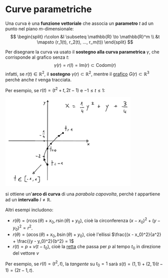 # Curve parametriche

Una curva è una **funzione vettoriale** che associa un **parametro** $t$ ad un punto nel piano $m$-dimensionale:
$$
\begin{split}
r\colon &I \subseteq \mathbb{R} \to \mathbb{R}^m \\
&t \mapsto (r_1(t), r_2(t), ..., r_m(t))
\end{split}
$$

Per disegnare la curva va usato il **sostegno alla curva parametrica** $\gamma$, che corrisponde al grafico senza $t$:
$$
\gamma(r) = r(I) = \mathrm{Im}(r) \subset \mathrm{Codom}(r)
$$
infatti, se $r(t) \in \mathbb{R}^2$, il **sostegno** $\gamma(r) \subset \mathbb{R}^2$, mentre il [grafico](../../ct0432/03/README.md#grafico) $G(r) \subset \mathbb{R}^3$ perchè anche $t$ venga tracciata.

Per esempio, se $r(t) = (t^2 + t, 2t - 1)$ e $-1 \leq t \leq 1$:

![Esempio curva di parabola](assets/01.png)

si ottiene un'**arco di curva** di una _parabola capovolta_, perchè $t$ appartiene ad un **intervallo** $I \neq \mathbb{R}$.

Altri esempi includono:
- $r(\theta) = (r\cos(\theta) + x_0, r\sin(\theta) + y_0)$, cioè la circonferenza $(x - x_0)^2 + (y - y_0)^2 = r^2$.
- $r(\theta) = (a\cos(\theta) + x_0, b\sin(\theta) + y_0)$, cioè l'ellissi $\frac{(x - x_0)^2}{a^2} + \frac{(y - y_0)^2}{b^2} = 1$
- $r(t) = p + v(t - t_0)$, cioè la [retta](../../ct0435/03/README.md#retta) che passa per $p$ al tempo $t_0$ in direzione del vettore $v$

Per esempio, se $r(t) = (t^2, t)$, la _tangente_ su $t_0 = 1$ sarà $s(t) = (1, 1) + (2, 1)(t - 1) = (2t - 1, t)$.
